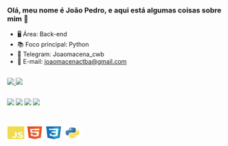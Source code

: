 ### Olá, meu nome é João Pedro, e aqui está algumas coisas sobre mim 👋

- 🖥 Área: Back-end
- 📚 Foco principal: Python
- 📱 Telegram: Joaomacena_cwb
- 📧 E-mail: joaomacenactba@gmail.com
         
##

<div align="left">
  <a href="https://github.com/Jaunzera01">
  <img height="150em" src="https://github-readme-stats.vercel.app/api?username=Jaunzera01&show_icons=true&theme=github_dark&include_all_commits=true&count_private=true"/>
  <img height="150em" src="https://github-readme-stats.vercel.app/api/top-langs/?username=Jaunzera01&layout=compact&langs_count=7&theme=github_dark"/>
</div>
  
   ##
  
<div> 
  <a href="https://instagram.com/joaomacena_cwb" target="_blank"><img src="https://img.shields.io/badge/-Instagram-%23E4405F?style=for-the-badge&logo=instagram&logoColor=white" target="_blank"></a>
    <a href ="https://t.me/Joaomacena_cwb"><img src="https://img.shields.io/badge/Telegram-2CA5E0?style=for-the-badge&logo=telegram&logoColor=white" target="blank"></a>
 <a href="https://discord.gg/HMwhSbprEq" target="_blank"><img src="https://img.shields.io/badge/Discord-7289DA?style=for-the-badge&logo=discord&logoColor=white" target="_blank"></a> 
  <a href ="mailto:joaomacenactba@gmail.com"><img src="https://img.shields.io/badge/-Gmail-%23333?style=for-the-badge&logo=gmail&logoColor=white" target="_blank"></a> 

   ##
         
  <div style="display: inline_block"><br>
  <img align="center" alt="João-Js" height="30" width="40" src="https://raw.githubusercontent.com/devicons/devicon/master/icons/javascript/javascript-plain.svg">
  <img align="center" alt="João-HTML" height="30" width="40" src="https://raw.githubusercontent.com/devicons/devicon/master/icons/html5/html5-original.svg">
  <img align="center" alt="João-CSS" height="30" width="40" src="https://raw.githubusercontent.com/devicons/devicon/master/icons/css3/css3-original.svg">
  <img align="center" alt="João-Python" height="30" width="40" src="https://raw.githubusercontent.com/devicons/devicon/master/icons/python/python-original.svg">
</div>

